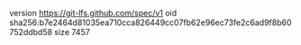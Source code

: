 version https://git-lfs.github.com/spec/v1
oid sha256:b7e2464d81035ea710cca826449cc07fb62e96ec73fe2c6ad9f8b60752ddbd58
size 7457
